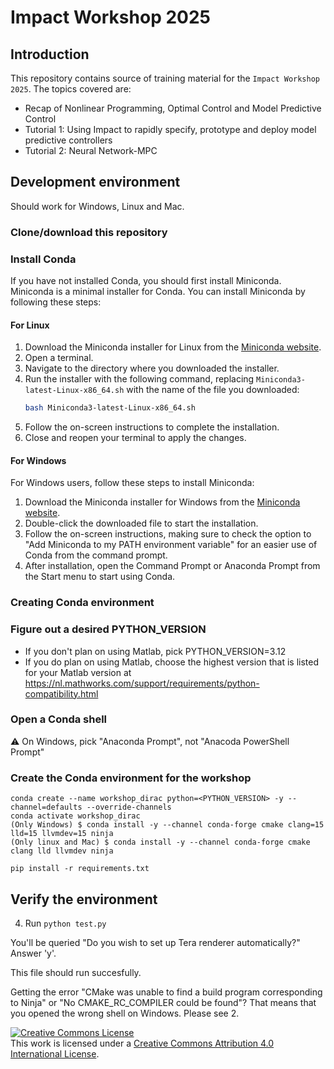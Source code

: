 # Impact Workshop 2025

## Introduction

This repository contains source of training material for the `Impact Workshop 2025`. The topics covered are:
- Recap of Nonlinear Programming, Optimal Control and Model Predictive Control
- Tutorial 1: Using Impact to rapidly specify, prototype and deploy model predictive controllers
- Tutorial 2: Neural Network-MPC

## Development environment

Should work for Windows, Linux and Mac.

### Clone/download this repository

### Install Conda

If you have not installed Conda, you should first install Miniconda. Miniconda is a minimal installer for Conda. You can install Miniconda by following these steps:

#### For Linux

1. Download the Miniconda installer for Linux from the [Miniconda website](https://docs.conda.io/en/latest/miniconda.html).
2. Open a terminal.
3. Navigate to the directory where you downloaded the installer.
4. Run the installer with the following command, replacing `Miniconda3-latest-Linux-x86_64.sh` with the name of the file you downloaded:
   ```sh
   bash Miniconda3-latest-Linux-x86_64.sh
   ```
5. Follow the on-screen instructions to complete the installation.
6. Close and reopen your terminal to apply the changes.

#### For Windows

For Windows users, follow these steps to install Miniconda:

1. Download the Miniconda installer for Windows from the [Miniconda website](https://docs.conda.io/en/latest/miniconda.html).
2. Double-click the downloaded file to start the installation.
3. Follow the on-screen instructions, making sure to check the option to "Add Miniconda to my PATH environment variable" for an easier use of Conda from the command prompt.
4. After installation, open the Command Prompt or Anaconda Prompt from the Start menu to start using Conda.

### Creating Conda environment

### Figure out a desired PYTHON_VERSION
 * If you don't plan on using Matlab, pick PYTHON_VERSION=3.12
 * If you do plan on using Matlab, choose the highest version that is listed for your Matlab version at https://nl.mathworks.com/support/requirements/python-compatibility.html

### Open a Conda shell
  ⚠️ On Windows, pick "Anaconda Prompt", not "Anacoda PowerShell Prompt"

### Create the Conda environment for the workshop

```
conda create --name workshop_dirac python=<PYTHON_VERSION> -y --channel=defaults --override-channels
conda activate workshop_dirac
(Only Windows) $ conda install -y --channel conda-forge cmake clang=15 lld=15 llvmdev=15 ninja 
(Only linux and Mac) $ conda install -y --channel conda-forge cmake clang lld llvmdev ninja

pip install -r requirements.txt
```

## Verify the environment

4. Run `python test.py`
 
  You'll be queried "Do you wish to set up Tera renderer automatically?" Answer 'y'.

  This file should run succesfully.

  Getting the error "CMake was unable to find a build program corresponding to Ninja" or "No CMAKE_RC_COMPILER could be found"?
  That means that you opened the wrong shell on Windows. Please see 2.




<a rel="license" href="http://creativecommons.org/licenses/by/4.0/"><img alt="Creative Commons License" style="border-width:0" src="https://i.creativecommons.org/l/by/4.0/80x15.png" /></a><br />This work is licensed under a <a rel="license" href="http://creativecommons.org/licenses/by/4.0/">Creative Commons Attribution 4.0 International License</a>.

